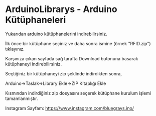 # ArduinoLibrarys - Arduino Kütüphaneleri  

Yukarıdan arduino kütüphanelerini indirebilirsiniz.  

İlk önce bir kütüphane seçiniz ve daha sonra ismine (örnek "RFID.zip") tıklayınız.  

Karşınıza çıkan sayfada sağ tarafta Download butonuna basarak kütüphaneyi indirebilirsiniz.  

Seçtiğiniz bir kütüphaneyi zip şeklinde indirdikten sonra,   

Arduino->Taslak->Library Ekle->ZIP Kitaplığı Ekle   

Kısmından indirdiğiniz zip dosyasını seçerek kütüphane kurulum işlemi tamamlanmıştır.  

Instagram Sayfam: https://www.instagram.com/bluegrays.ino/  
